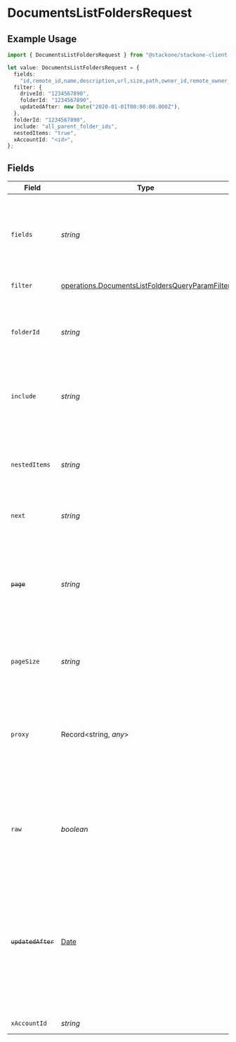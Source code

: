 # DocumentsListFoldersRequest

## Example Usage

```typescript
import { DocumentsListFoldersRequest } from "@stackone/stackone-client-ts/sdk/models/operations";

let value: DocumentsListFoldersRequest = {
  fields:
    "id,remote_id,name,description,url,size,path,owner_id,remote_owner_id,parent_folder_id,remote_parent_folder_id,drive_id,remote_drive_id,created_at,updated_at,has_content,has_children,is_root,all_parent_folder_ids,remote_all_parent_folder_ids,unified_custom_fields",
  filter: {
    driveId: "1234567890",
    folderId: "1234567890",
    updatedAfter: new Date("2020-01-01T00:00:00.000Z"),
  },
  folderId: "1234567890",
  include: "all_parent_folder_ids",
  nestedItems: "true",
  xAccountId: "<id>",
};
```

## Fields

| Field                                                                                                                                                                                                                                                                  | Type                                                                                                                                                                                                                                                                   | Required                                                                                                                                                                                                                                                               | Description                                                                                                                                                                                                                                                            | Example                                                                                                                                                                                                                                                                |
| ---------------------------------------------------------------------------------------------------------------------------------------------------------------------------------------------------------------------------------------------------------------------- | ---------------------------------------------------------------------------------------------------------------------------------------------------------------------------------------------------------------------------------------------------------------------- | ---------------------------------------------------------------------------------------------------------------------------------------------------------------------------------------------------------------------------------------------------------------------- | ---------------------------------------------------------------------------------------------------------------------------------------------------------------------------------------------------------------------------------------------------------------------- | ---------------------------------------------------------------------------------------------------------------------------------------------------------------------------------------------------------------------------------------------------------------------- |
| `fields`                                                                                                                                                                                                                                                               | *string*                                                                                                                                                                                                                                                               | :heavy_minus_sign:                                                                                                                                                                                                                                                     | The comma separated list of fields that will be returned in the response (if empty, all fields are returned)                                                                                                                                                           | id,remote_id,name,description,url,size,path,owner_id,remote_owner_id,parent_folder_id,remote_parent_folder_id,drive_id,remote_drive_id,created_at,updated_at,has_content,has_children,is_root,all_parent_folder_ids,remote_all_parent_folder_ids,unified_custom_fields |
| `filter`                                                                                                                                                                                                                                                               | [operations.DocumentsListFoldersQueryParamFilter](../../../sdk/models/operations/documentslistfoldersqueryparamfilter.md)                                                                                                                                              | :heavy_minus_sign:                                                                                                                                                                                                                                                     | Documents Folders Filter                                                                                                                                                                                                                                               |                                                                                                                                                                                                                                                                        |
| `folderId`                                                                                                                                                                                                                                                             | *string*                                                                                                                                                                                                                                                               | :heavy_minus_sign:                                                                                                                                                                                                                                                     | Use to only include Folders within the specified Folder. Required when requesting nested items                                                                                                                                                                         | 1234567890                                                                                                                                                                                                                                                             |
| `include`                                                                                                                                                                                                                                                              | *string*                                                                                                                                                                                                                                                               | :heavy_minus_sign:                                                                                                                                                                                                                                                     | The comma separated list of fields that will be included in the response                                                                                                                                                                                               | all_parent_folder_ids                                                                                                                                                                                                                                                  |
| `nestedItems`                                                                                                                                                                                                                                                          | *string*                                                                                                                                                                                                                                                               | :heavy_minus_sign:                                                                                                                                                                                                                                                     | When "true" and used with filter[folder_id], the response includes Folders and their descendant Folders                                                                                                                                                                | true                                                                                                                                                                                                                                                                   |
| `next`                                                                                                                                                                                                                                                                 | *string*                                                                                                                                                                                                                                                               | :heavy_minus_sign:                                                                                                                                                                                                                                                     | The unified cursor                                                                                                                                                                                                                                                     |                                                                                                                                                                                                                                                                        |
| ~~`page`~~                                                                                                                                                                                                                                                             | *string*                                                                                                                                                                                                                                                               | :heavy_minus_sign:                                                                                                                                                                                                                                                     | : warning: ** DEPRECATED **: This will be removed in a future release, please migrate away from it as soon as possible.<br/><br/>The page number of the results to fetch                                                                                               |                                                                                                                                                                                                                                                                        |
| `pageSize`                                                                                                                                                                                                                                                             | *string*                                                                                                                                                                                                                                                               | :heavy_minus_sign:                                                                                                                                                                                                                                                     | The number of results per page (default value is 25)                                                                                                                                                                                                                   |                                                                                                                                                                                                                                                                        |
| `proxy`                                                                                                                                                                                                                                                                | Record<string, *any*>                                                                                                                                                                                                                                                  | :heavy_minus_sign:                                                                                                                                                                                                                                                     | Query parameters that can be used to pass through parameters to the underlying provider request by surrounding them with 'proxy' key                                                                                                                                   |                                                                                                                                                                                                                                                                        |
| `raw`                                                                                                                                                                                                                                                                  | *boolean*                                                                                                                                                                                                                                                              | :heavy_minus_sign:                                                                                                                                                                                                                                                     | Indicates that the raw request result should be returned in addition to the mapped result (default value is false)                                                                                                                                                     |                                                                                                                                                                                                                                                                        |
| ~~`updatedAfter`~~                                                                                                                                                                                                                                                     | [Date](https://developer.mozilla.org/en-US/docs/Web/JavaScript/Reference/Global_Objects/Date)                                                                                                                                                                          | :heavy_minus_sign:                                                                                                                                                                                                                                                     | : warning: ** DEPRECATED **: This will be removed in a future release, please migrate away from it as soon as possible.<br/><br/>Use a string with a date to only select results updated after that given date                                                         | 2020-01-01T00:00:00.000Z                                                                                                                                                                                                                                               |
| `xAccountId`                                                                                                                                                                                                                                                           | *string*                                                                                                                                                                                                                                                               | :heavy_check_mark:                                                                                                                                                                                                                                                     | The account identifier                                                                                                                                                                                                                                                 |                                                                                                                                                                                                                                                                        |